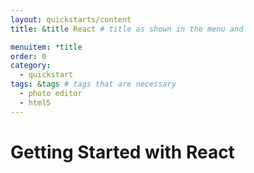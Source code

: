 ```yaml
---
layout: quickstarts/content
title: &title React # title as shown in the menu and 

menuitem: *title
order: 0
category: 
  - quickstart
tags: &tags # tags that are necessary
  - photo editor 
  - html5
---
```


# Getting Started with React
